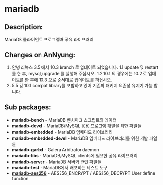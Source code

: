 # mariadb

## Description:

MariaDB 클라이언트 프로그램과 공유 라이브러리

## Changes on AnNyung:

1. 안녕 리눅스 3.5 에서 10.3 branch 로 업데이트 되었습니다. 1.1 update 및 restart 를 한 후, mysql\_upgrade 를 실행해 주십시오. 1.2 10.1 의 경우에는 10.2 로 업데이트를 한 후에 10.3 으로 순서대로 업데이트를 하십시오.
2. 5.5 및 10.1 compat library를 포함하고 있어 기존의 패키지 의존성 유지가 가능 합니다.

## Sub packages:

* **mariadb-bench** - MariaDB 벤치마크 스크립트와 데이터
* **mariadb-devel** - MariaDB/MySQL 응용 프로그램 개발을 위한 파일들
* **mariadb-embedded** - MariaDB 임베디드 라이브러리
* **mariadb-embedded-devel** - MariaDB 임베디드 라이브러리를 위한 개발 파일들
* **mariadb-garbd** - Galera Arbitrator daemon
* **mariadb-libs** - MariaDB/MySQL clients에 필요한 공유 라이브러리
* **mariadb-server** - MariaDB 서버와 관련 파일들
* **mariadb-test** - MariaDB에서 배포하는 테스트 도구
* [**mariadb-aes256**](../annyung3-core-packages/pkg-core-mariadb-aes256.md) - AES256\_ENCRYPT / AES256\_DECRYPT User define function

